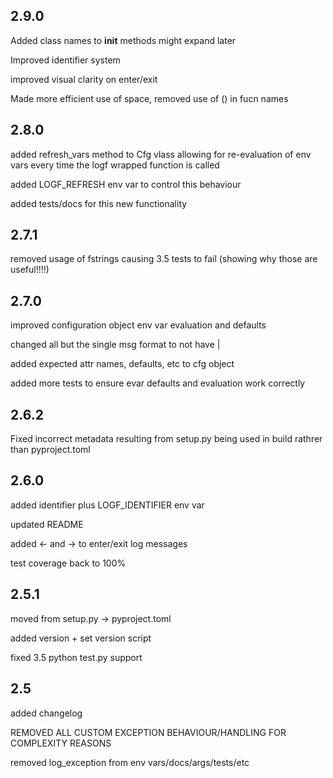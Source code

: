 ## 2.9.0

Added class names to **init** methods
might expand later

Improved identifier system

improved visual clarity on enter/exit

Made more efficient use of space, removed use of () in fucn names

## 2.8.0

added refresh_vars method to Cfg vlass allowing for re-evaluation of env vars
every time the logf wrapped function is called

added LOGF_REFRESH env var to control this behaviour

added tests/docs for this new functionality

## 2.7.1

removed usage of fstrings causing 3.5 tests to fail (showing why those are useful!!!!)

## 2.7.0

improved configuration object env var evaluation and defaults

changed all but the single msg format to not have |

added expected attr names, defaults, etc to cfg object

added more tests to ensure evar defaults and evaluation work correctly

## 2.6.2

Fixed incorrect metadata resulting from setup.py being used in build rathrer than pyproject.toml

## 2.6.0

added identifier plus LOGF_IDENTIFIER env var

updated README

added <- and -> to enter/exit log messages

test coverage back to 100%

## 2.5.1

moved from setup.py -> pyproject.toml

added version + set version script

fixed 3.5 python test.py support

## 2.5

added changelog

REMOVED ALL CUSTOM EXCEPTION BEHAVIOUR/HANDLING FOR COMPLEXITY REASONS

removed log_exception from env vars/docs/args/tests/etc
